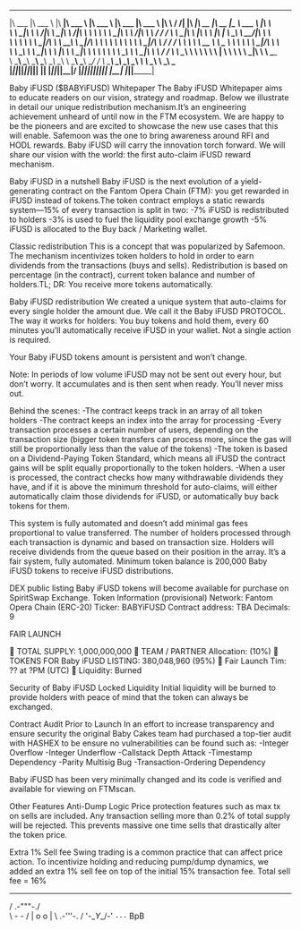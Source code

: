  ________  _______   ________  _______   ________           ________  _______   ___      ___      ________  ________  ________  _________  _______   ___          
|\   ___ \|\  ___ \ |\   ____\|\  ___ \ |\   ___  \        |\   ___ \|\  ___ \ |\  \    /  /|    |\   ____\|\   __  \|\   __  \|\___   ___\\  ___ \ |\  \         
\ \  \_|\ \ \   __/|\ \  \___|\ \   __/|\ \  \\ \  \       \ \  \_|\ \ \   __/|\ \  \  /  / /    \ \  \___|\ \  \|\  \ \  \|\  \|___ \  \_\ \   __/|\ \  \        
 \ \  \ \\ \ \  \_|/_\ \  \  __\ \  \_|/_\ \  \\ \  \       \ \  \ \\ \ \  \_|/_\ \  \/  / /      \ \  \    \ \   __  \ \   _  _\   \ \  \ \ \  \_|/_\ \  \       
  \ \  \_\\ \ \  \_|\ \ \  \|\  \ \  \_|\ \ \  \\ \  \       \ \  \_\\ \ \  \_|\ \ \    / /        \ \  \____\ \  \ \  \ \  \\  \|   \ \  \ \ \  \_|\ \ \  \____  
   \ \_______\ \_______\ \_______\ \_______\ \__\\ \__\       \ \_______\ \_______\ \__/ /          \ \_______\ \__\ \__\ \__\\ _\    \ \__\ \ \_______\ \_______\
    \|_______|\|_______|\|_______|\|_______|\|__| \|__|        \|_______|\|_______|\|__|/            \|_______|\|__|\|__|\|__|\|__|    \|__|  \|_______|\|_______|
                                                                                                                                                                  
                                                                                                                                                                  
                                                                                                                                                                  
Baby iFUSD ($BABYiFUSD)
Whitepaper
The Baby iFUSD Whitepaper aims to educate readers on our vision, strategy and roadmap. Below we illustrate in detail our unique redistribution mechanism.It’s an engineering achievement unheard of until now in the FTM ecosystem. We are happy to be the pioneers and are excited to showcase the new use cases that this will enable. Safemoon was the one to bring awareness around RFI and HODL rewards. Baby iFUSD will carry the innovation torch forward. We will share our vision with the world: the first auto-claim iFUSD reward mechanism.

Baby iFUSD in a nutshell
Baby iFUSD is the next evolution of a yield-generating contract on the Fantom Opera Chain (FTM): you get rewarded in iFUSD instead of tokens.The token contract employs a static rewards system—15% of every transaction is split in two:
-7% iFUSD is redistributed to holders
-3% is used to fuel the liquidity pool exchange growth
-5% iFUSD is allocated to the Buy back / Marketing wallet.

Classic redistribution
This is a concept that was popularized by Safemoon. The mechanism incentivizes token holders to hold in order to earn dividends from the transactions (buys and sells).
Redistribution is based on percentage (in the contract), current token balance and number of holders.TL; DR: You receive more tokens automatically.

Baby iFUSD redistribution
We created a unique system that auto-claims for every single holder the amount due. We call it the Baby iFUSD PROTOCOL.
The way it works for holders: You buy tokens and hold them, every 60 minutes you’ll automatically receive iFUSD in your wallet. Not a single action is required.

Your Baby iFUSD tokens amount is persistent and won’t change.

Note: In periods of low volume iFUSD may not be sent out every hour, but don’t worry. It accumulates and is then sent when ready. You’ll never miss out.

Behind the scenes:
-The contract keeps track in an array of all token holders
-The contract keeps an index into the array for processing
-Every transaction processes a certain number of users, depending on the transaction size (bigger token transfers can process more, since the gas will still be proportionally less than the value of the tokens)
-The token is based on a Dividend-Paying Token Standard, which means all iFUSD the contract gains will be split equally proportionally to the token holders.
-When a user is processed, the contract checks how many withdrawable dividends they have, and if it is above the minimum threshold for auto-claims, will either automatically claim those dividends for iFUSD, or automatically buy back tokens for them.

This system is fully automated and doesn’t add minimal gas fees proportional to value transferred. The number of holders processed through each transaction is dynamic and based on transaction size. Holders will receive dividends from the queue based on their position in the array. It’s a fair system, fully automated. Minimum token balance is 200,000 Baby iFUSD tokens to receive iFUSD distributions.

DEX public listing
Baby iFUSD tokens will become available for purchase on SpiritSwap Exchange.
Token Information (provisional)
Network: Fantom Opera Chain (ERC-20) Ticker: BABYiFUSD
Contract address: TBA Decimals: 9

FAIR LAUNCH

🔆 TOTAL SUPPLY: 1,000,000,000
🔆 TEAM / PARTNER Allocation: (10%)
🔆 TOKENS FOR Baby iFUSD LISTING: 380,048,960 (95%)
🔅 Fair Launch Tim: ?? at ?PM (UTC)
🔅 Liquidity: Burned


Security of Baby iFUSD
Locked Liquidity
Initial liquidity will be burned to provide holders with peace of mind that the token can always be exchanged. 

Contract Audit Prior to Launch
In an effort to increase transparency and ensure security the original Baby Cakes team had purchased a top-tier audit with HASHEX to be ensure no vulnerabilities can be found such as:
-Integer Overflow
-Integer Underflow
-Callstack Depth Attack
-Timestamp Dependency
-Parity Multisig Bug
-Transaction-Ordering Dependency

Baby iFUSD has been very minimally changed and its code is verified and available for viewing on FTMscan.

Other Features
Anti-Dump Logic
Price protection features such as max tx on sells are included. Any transaction selling more than 0.2% of total supply will be rejected. This prevents massive one time sells that drastically alter the token price.

Extra 1% Sell fee
Swing trading is a common practice that can affect price action. To incentivize holding and reducing pump/dump dynamics, we added an extra 1% sell fee on top of the initial 15% transaction fee. Total sell fee = 16%
 __         __
/  \.-"""-./  \
\    -   -    /
 |   o   o   |
 \  .-'''-.  /
  '-\__Y__/-'
     `---` BpB
